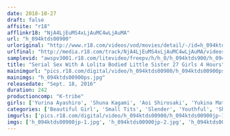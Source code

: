 ```yaml
---
date: 2018-10-27
draft: false
affsite: "r18"
afflinkr18: "NjA4LjEuMS4xLjAuMC4wLjAuMA"
url: "h_094ktds00900"
urloriginal: "http://www.r18.com/videos/vod/movies/detail/-/id=h_094ktds00900"
urlfinal: "http://media.r18.com/track/NjA4LjEuMS4xLjAuMC4wLjAuMA/videos/vod/movies/detail/-/id=h_094ktds00900"
samplevid: "awspv3001.r18.com/litevideo/freepv/h/h_0/h_094ktds900/h_094ktds900_dmb_w.mp4"
title: "Serial Sex With A Lolita Bodied Little Sister 27 Girls 4 Hours"
mainimgurl: "pics.r18.com/digital/video/h_094ktds00900/h_094ktds00900ps.jpg"
mainimgs: "h_094ktds00900ps.jpg"
releasedate: "Sept. 18, 2016"
duration: 242
productioncomp: "K-tribe"
girls: ['Yurina Ayashiro', 'Shuna Kagami', 'Aoi Shirosaki', 'Yukina Matsuura', 'Mio Yuki', 'Haruka Tsukishima', 'Shuri Atomi']
categories: ['Beautiful Girl', 'Small Tits', 'Slender', 'Youthful', 'Shaved Pussy', 'Compilation', 'Over 4 Hours', 'Hi-Def']
imgurls: ['pics.r18.com/digital/video/h_094ktds00900/h_094ktds00900jp-1.jpg', 'pics.r18.com/digital/video/h_094ktds00900/h_094ktds00900jp-2.jpg', 'pics.r18.com/digital/video/h_094ktds00900/h_094ktds00900jp-3.jpg', 'pics.r18.com/digital/video/h_094ktds00900/h_094ktds00900jp-4.jpg', 'pics.r18.com/digital/video/h_094ktds00900/h_094ktds00900jp-5.jpg', 'pics.r18.com/digital/video/h_094ktds00900/h_094ktds00900jp-6.jpg', 'pics.r18.com/digital/video/h_094ktds00900/h_094ktds00900jp-7.jpg', 'pics.r18.com/digital/video/h_094ktds00900/h_094ktds00900jp-8.jpg', 'pics.r18.com/digital/video/h_094ktds00900/h_094ktds00900jp-9.jpg', 'pics.r18.com/digital/video/h_094ktds00900/h_094ktds00900jp-10.jpg', 'pics.r18.com/digital/video/h_094ktds00900/h_094ktds00900jp-11.jpg', 'pics.r18.com/digital/video/h_094ktds00900/h_094ktds00900jp-12.jpg', 'pics.r18.com/digital/video/h_094ktds00900/h_094ktds00900jp-13.jpg', 'pics.r18.com/digital/video/h_094ktds00900/h_094ktds00900jp-14.jpg', 'pics.r18.com/digital/video/h_094ktds00900/h_094ktds00900jp-15.jpg', 'pics.r18.com/digital/video/h_094ktds00900/h_094ktds00900jp-16.jpg', 'pics.r18.com/digital/video/h_094ktds00900/h_094ktds00900jp-17.jpg', 'pics.r18.com/digital/video/h_094ktds00900/h_094ktds00900jp-18.jpg', 'pics.r18.com/digital/video/h_094ktds00900/h_094ktds00900jp-19.jpg', 'pics.r18.com/digital/video/h_094ktds00900/h_094ktds00900jp-20.jpg']
imgs: ['h_094ktds00900jp-1.jpg', 'h_094ktds00900jp-2.jpg', 'h_094ktds00900jp-3.jpg', 'h_094ktds00900jp-4.jpg', 'h_094ktds00900jp-5.jpg', 'h_094ktds00900jp-6.jpg', 'h_094ktds00900jp-7.jpg', 'h_094ktds00900jp-8.jpg', 'h_094ktds00900jp-9.jpg', 'h_094ktds00900jp-10.jpg', 'h_094ktds00900jp-11.jpg', 'h_094ktds00900jp-12.jpg', 'h_094ktds00900jp-13.jpg', 'h_094ktds00900jp-14.jpg', 'h_094ktds00900jp-15.jpg', 'h_094ktds00900jp-16.jpg', 'h_094ktds00900jp-17.jpg', 'h_094ktds00900jp-18.jpg', 'h_094ktds00900jp-19.jpg', 'h_094ktds00900jp-20.jpg']
---
```

